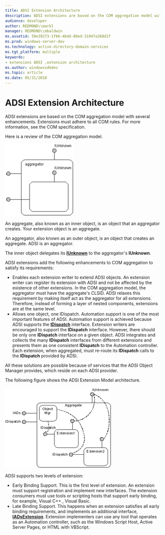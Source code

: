 ```yaml
---
title: ADSI Extension Architecture
description: ADSI extensions are based on the COM aggregation model with several enhancements. Extensions must adhere to all COM rules. For more information, see the COM specification.
audience: developer
author: REDMOND\\markl
manager: REDMOND\\mbaldwin
ms.assetid: 59e39273-1f66-4bdd-89ed-31947a268d1f
ms.prod: windows-server-dev
ms.technology: active-directory-domain-services
ms.tgt_platform: multiple
keywords:
- extensions ADSI ,extension architecture
ms.author: windowssdkdev
ms.topic: article
ms.date: 05/31/2018
---
```


# ADSI Extension Architecture

ADSI extensions are based on the COM aggregation model with several enhancements. Extensions must adhere to all COM rules. For more information, see the COM specification.

Here is a review of the COM aggregation model.

![com aggregation model](images/comagmod.png)

An aggregate, also known as an inner object, is an object that an aggregator creates. Your extension object is an aggregate.

An aggregator, also known as an outer object, is an object that creates an aggregate. ADSI is an aggregator.

The inner object delegates its [**IUnknown**](33f1d79a-33fc-4ce5-a372-e08bda378332) to the aggregator's **IUnknown**.

ADSI extensions add the following enhancements to COM aggregation to satisfy its requirements:

-   Enables each extension writer to extend ADSI objects. An extension writer can register its extension with ADSI and not be affected by the existence of other extensions. In the COM aggregation model, the aggregator must have the aggregate's CLSID. ADSI relaxes this requirement by making itself act as the aggregator for all extensions. Therefore, instead of forming a layer of nested components, extensions are at the same level.
-   Allows one object, one IDispatch. Automation support is one of the most important features of ADSI. Automation support is achieved because ADSI supports the [**IDispatch**](https://msdn.microsoft.com/windows/desktop/ebbff4bc-36b2-4861-9efa-ffa45e013eb5) interface. Extension writers are encouraged to support the **IDispatch** interface. However, there should be only one **IDispatch** interface on a given object. ADSI integrates and collects the many **IDispatch** interfaces from different extensions and presents them as one consistent **IDispatch** to the Automation controller. Each extension, when aggregated, must re-route its **IDispatch** calls to the **IDispatch** provided by ADSI.

All these solutions are possible because of services that the ADSI Object Manager provides, which reside on each ADSI provider.

The following figure shows the ADSI Extension Model architecture.

![adsi extension model architecture](images/adsiexmo.png)

ADSI supports two levels of extension:

-   Early Binding Support. This is the first level of extension. An extension must support registration and implement new interfaces. The extension consumers must use tools or scripting hosts that support early binding, for example, Visual C++ , Visual Basic.
-   Late Binding Support. This happens when an extension satisfies all early binding requirements, and implements an additional interface, [**IADsExtension**](/windows/desktop/api/Iads/nn-iads-iadsextension). Extension implementers can use any tool that operates as an Automation controller, such as the Windows Script Host, Active Server Pages, or HTML with VBScript.

 

 




